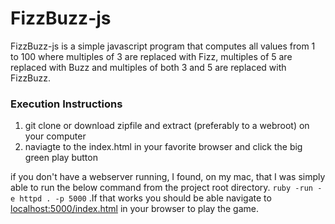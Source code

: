 # FizzBuzz-js 

FizzBuzz-js is a simple javascript program that computes all values from 1 to 100 where multiples of 3 are replaced with Fizz, multiples of 5 are replaced with Buzz and multiples of both 3 and 5 are replaced with FizzBuzz.

### Execution Instructions
1. git clone or download zipfile and extract (preferably to a webroot) on your computer
2. naviagte to the index.html in your favorite browser and click the big green play button

if you don't have a webserver running, I found, on my mac, that I was simply able to run the below command from the project root directory. <code>ruby -run -e httpd . -p 5000</code> .If that works you should be able navigate to [localhost:5000/index.html](http://localhost:5000/index.html) in your browser to play the game.


